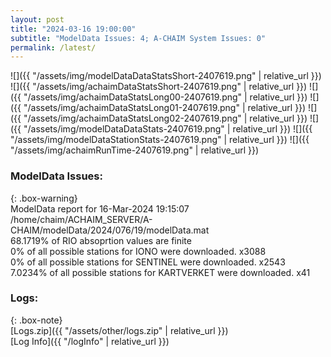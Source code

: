 ```yaml
---
layout: post
title: "2024-03-16 19:00:00"
subtitle: "ModelData Issues: 4; A-CHAIM System Issues: 0"
permalink: /latest/
---
```


![]({{ "/assets/img/modelDataDataStatsShort-2407619.png" | relative_url }})
![]({{ "/assets/img/achaimDataStatsShort-2407619.png" | relative_url }})
![]({{ "/assets/img/achaimDataStatsLong00-2407619.png" | relative_url }})
![]({{ "/assets/img/achaimDataStatsLong01-2407619.png" | relative_url }})
![]({{ "/assets/img/achaimDataStatsLong02-2407619.png" | relative_url }})
![]({{ "/assets/img/modelDataDataStats-2407619.png" | relative_url }})
![]({{ "/assets/img/modelDataStationStats-2407619.png" | relative_url }})
![]({{ "/assets/img/achaimRunTime-2407619.png" | relative_url }})


### ModelData Issues:  
  
{: .box-warning}  
 ModelData report for 16-Mar-2024 19:15:07   
 /home/chaim/ACHAIM_SERVER/A-CHAIM/modelData/2024/076/19/modelData.mat   
 68.1719% of RIO absoprtion values are finite   
 0% of all possible stations for IONO were downloaded. x3088   
 0% of all possible stations for SENTINEL were downloaded. x2543   
 7.0234% of all possible stations for KARTVERKET were downloaded. x41   
  


### Logs:  
  
{: .box-note}  
[Logs.zip]({{ "/assets/other/logs.zip" | relative_url }})  
[Log Info]({{ "/logInfo" | relative_url }})  
